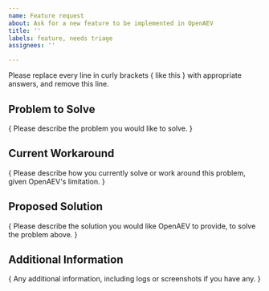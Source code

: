 ```yaml
---
name: Feature request
about: Ask for a new feature to be implemented in OpenAEV
title: ''
labels: feature, needs triage
assignees: ''

---
```


Please replace every line in curly brackets { like this } with appropriate answers, and remove this line.

## Problem to Solve

{ Please describe the problem you would like to solve. }

## Current Workaround

{ Please describe how you currently solve or work around this problem, given OpenAEV's limitation. }

## Proposed Solution

{ Please describe the solution you would like OpenAEV to provide, to solve the problem above. }

## Additional Information

{ Any additional information, including logs or screenshots if you have any. }
